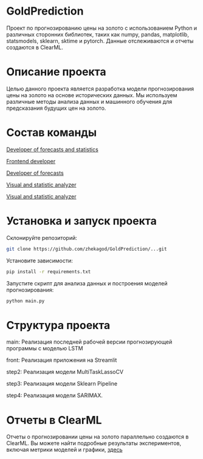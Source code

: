 # GoldPrediction

Проект по прогнозированию цены на золото с использованием Python и различных сторонних библиотек, таких как numpy, pandas, matplotlib, statsmodels, sklearn, sktime и pytorch. Данные отслеживаются и отчеты создаются в ClearML.

# Описание проекта
Целью данного проекта является разработка модели прогнозирования цены на золото на основе исторических данных. Мы используем различные методы анализа данных и машинного обучения для предсказания будущих цен на золото.

# Состав команды
[Developer of forecasts and statistics](https://github.com/zhekagod)

[Frontend developer](https://github.com/Deolys)

[Developer of forecasts](https://github.com/Amaimonn)

[Visual and statistic analyzer](https://github.com/lowskillmaster)

[Visual and statistic analyzer](https://github.com/jamorAA)

# Установка и запуск проекта

Склонируйте репозиторий:
```bash
git clone https://github.com/zhekagod/GoldPrediction/...git
```

Установите зависимости:
```bash
pip install -r requirements.txt
```

Запустите скрипт для анализа данных и построения моделей прогнозирования:
```bash
python main.py
```
# Структура проекта
main: Реализация последней рабочей версии прогнозирующей программы с моделью LSTM

front: Реализация приложения на Streamlit

step2: Реализация модели MultiTaskLassoCV

step3: Реализация модели Sklearn Pipeline

step4: Реализация модели SARIMAX.

# Отчеты в ClearML
Отчеты о прогнозировании цены на золото параллельно создаются в ClearML. Вы можете найти подробные результаты экспериментов, включая метрики моделей и графики, [здесь](https://app.clear.ml/projects/f3cfb7e55b9b496c9f9c8747eec0be76/experiments/ffed92fa668e4b4b899dae5a681a1eb7/execution?columns=selected&columns=type&columns=name&columns=tags&columns=status&columns=project.name&columns=users&columns=started&columns=last_update&columns=last_iteration&columns=parent.name&order=-last_update&filter=)



